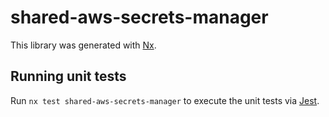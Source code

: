 # shared-aws-secrets-manager

This library was generated with [Nx](https://nx.dev).

## Running unit tests

Run `nx test shared-aws-secrets-manager` to execute the unit tests via [Jest](https://jestjs.io).
